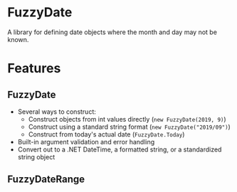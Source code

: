 # FuzzyDate
A library for defining date objects where the month and day may not be known.

# Features

## FuzzyDate

* Several ways to construct:
  * Construct objects from int values directly (`new FuzzyDate(2019, 9)`)
  * Construct using a standard string format (`new FuzzyDate("2019/09")`)
  * Construct from today's actual date (`FuzzyDate.Today`)
* Built-in argument validation and error handling
* Convert out to a .NET DateTime, a formatted string, or a standardized string object

## FuzzyDateRange
